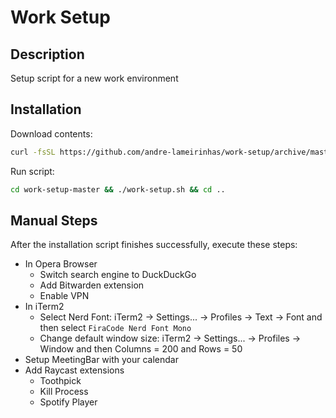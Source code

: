 # Work Setup

## Description
Setup script for a new work environment

## Installation
Download contents:
```bash
curl -fsSL https://github.com/andre-lameirinhas/work-setup/archive/master.tar.gz | tar -xz
```
Run script:
```bash
cd work-setup-master && ./work-setup.sh && cd ..
```

## Manual Steps
After the installation script finishes successfully, execute these steps:
- In Opera Browser
  - Switch search engine to DuckDuckGo
  - Add Bitwarden extension
  - Enable VPN
- In iTerm2
  - Select Nerd Font: iTerm2 -> Settings... -> Profiles -> Text -> Font and then select `FiraCode Nerd Font Mono`
  - Change default window size: iTerm2 -> Settings... -> Profiles -> Window and then Columns = 200 and Rows = 50
- Setup MeetingBar with your calendar
- Add Raycast extensions
  - Toothpick
  - Kill Process
  - Spotify Player
